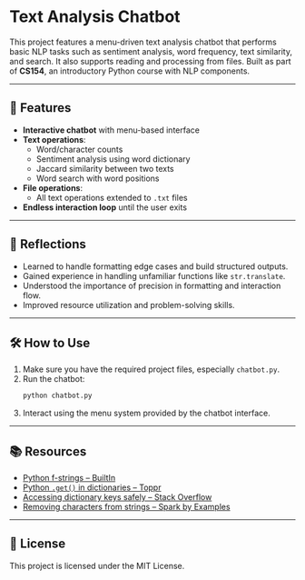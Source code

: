 # Text Analysis Chatbot

This project features a menu-driven text analysis chatbot that performs basic NLP tasks such as sentiment analysis, word frequency, text similarity, and search. It also supports reading and processing from files. Built as part of **CS154**, an introductory Python course with NLP components.

---

## 📌 Features

- **Interactive chatbot** with menu-based interface
- **Text operations**:
  - Word/character counts
  - Sentiment analysis using word dictionary
  - Jaccard similarity between two texts
  - Word search with word positions
- **File operations**:
  - All text operations extended to `.txt` files
- **Endless interaction loop** until the user exits

---

## 🧠 Reflections

- Learned to handle formatting edge cases and build structured outputs.
- Gained experience in handling unfamiliar functions like `str.translate`.
- Understood the importance of precision in formatting and interaction flow.
- Improved resource utilization and problem-solving skills.

---

## 🛠️ How to Use

1. Make sure you have the required project files, especially `chatbot.py`.
2. Run the chatbot:
   ```bash
   python chatbot.py
   ```
3. Interact using the menu system provided by the chatbot interface.

---

## 📚 Resources

- [Python f-strings – BuiltIn](https://builtin.com/data-science/python-f-string)
- [Python `.get()` in dictionaries – Toppr](https://www.toppr.com/guides/python-guide/references/methods-and-functions/methods/dictionary/get/python-dictionary-get/)
- [Accessing dictionary keys safely – Stack Overflow](https://stackoverflow.com/questions/9285086/access-dict-key-and-return-none-if-doesnt-exist)
- [Removing characters from strings – Spark by Examples](https://sparkbyexamples.com/python/python-remove-multiple-characters-from-string)

---

## 🪪 License

This project is licensed under the MIT License.
